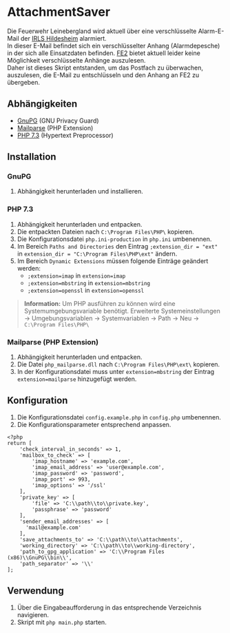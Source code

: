 


# AttachmentSaver
Die Feuerwehr Leinebergland wird aktuell über eine verschlüsselte Alarm-E-Mail der [IRLS Hildesheim](https://www.hildesheim.de/feuerwehr/berufsfeuerwehr/integrierte-regionalleitstelle-hildesheim-irls.html) alarmiert.  
In dieser E-Mail befindet sich ein verschlüsselter Anhang (Alarmdepesche) in der sich alle Einsatzdaten befinden.
[FE2](https://www.alamos-gmbh.com/service/fe2/) bietet aktuell leider keine Möglichkeit verschlüsselte Anhänge auszulesen.  
Daher ist dieses Skript entstanden, um das Postfach zu überwachen, auszulesen, die E-Mail zu entschlüsseln und den Anhang an FE2 zu übergeben.

## Abhängigkeiten
- [GnuPG](https://gnupg.org/ftp/gcrypt/binary/gnupg-w32-2.3.3_20211012.exe) (GNU Privacy Guard)
- [Mailparse](https://windows.php.net/downloads/pecl/releases/mailparse/3.1.2/php_mailparse-3.1.2-7.3-nts-vc15-x64.zip) (PHP Extension)
- [PHP 7.3](https://www.php.net/distributions/php-7.3.33.tar.gz) (Hypertext Preprocessor)

## Installation

### GnuPG
 1. Abhängigkeit herunterladen und installieren.

### PHP 7.3
 1. Abhängigkeit herunterladen und entpacken.
 2. Die entpackten Dateien nach `C:\Program Files\PHP\` kopieren.
 3. Die Konfigurationsdatei `php.ini-production` in `php.ini` umbenennen.
 4. Im Bereich `Paths and Directories` den Eintrag `;extension_dir = "ext"` in `extension_dir = "C:\Program Files\PHP\ext"` ändern.
 5. Im Bereich `Dynamic Extensions` müssen folgende Einträge geändert werden:
	- `;extension=imap` in `extension=imap`
	- `;extension=mbstring` in `extension=mbstring`
	- `;extension=openssl` in `extension=openssl`

> **Information:** Um PHP ausführen zu können wird eine Systemumgebungsvariable benötigt.
> Erweiterte Systemeinstellungen -> Umgebungsvariablen -> Systemvariablen -> Path -> Neu -> `C:\Program Files\PHP\`

### Mailparse (PHP Extension)
 1. Abhängigkeit herunterladen und entpacken.
 2. Die Datei `php_mailparse.dll` nach `C:\Program Files\PHP\ext\` kopieren.
 3. In der Konfigurationsdatei muss unter `extension=mbstring` der Eintrag `extension=mailparse` hinzugefügt werden.

## Konfiguration
 1. Die Konfigurationsdatei `config.example.php` in `config.php` umbenennen.
 2. Die Konfigurationsparameter entsprechend anpassen.
```
<?php
return [
    'check_interval_in_seconds' => 1,
    'mailbox_to_check' => [
        'imap_hostname' => 'example.com',
        'imap_email_address' => 'user@example.com',
        'imap_password' => 'password',
        'imap_port' => 993,
        'imap_options' => '/ssl'
    ],
    'private_key' => [
        'file' => 'C:\\path\\to\\private.key',
        'passphrase' => 'password'
    ],
    'sender_email_addresses' => [
      'mail@example.com'
    ],
    'save_attachments_to' => 'C:\\path\\to\\attachments',
    'working_directory' => 'C:\\path\\to\\working-directory',
    'path_to_gpg_application' => 'C:\\Program Files (x86)\\GnuPG\\bin\\',
    'path_separator' => '\\'
];
```

## Verwendung
 1. Über die Eingabeaufforderung in das entsprechende Verzeichnis navigieren.
 2. Skript mit `php main.php` starten.